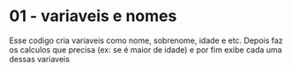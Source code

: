 # 01 - variaveis e nomes

Esse codigo cria variaveis como nome, sobrenome, idade e etc. Depois faz os calculos que precisa (ex: se é maior de idade)
e por fim exibe cada uma dessas variaveis
